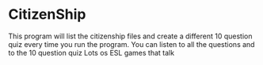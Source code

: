 # CitizenShip
This program will list the citizenship files and create a different 10 question quiz every time you run the program.
You can listen to all the questions and to the 10 question quiz
Lots os ESL games that talk
